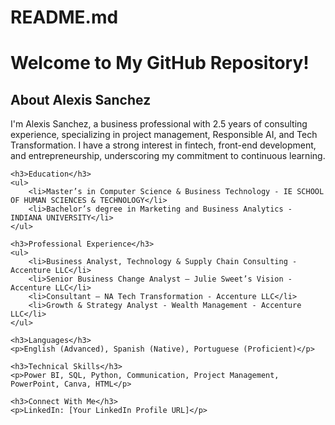 # README.md

<!DOCTYPE html>
<html>
<head>
    <title> Hello, I´m Alexis Sanchez </title>
</head>
<body>
    <h1>Welcome to My GitHub Repository!</h1>
    <h2>About Alexis Sanchez</h2>
    <p>I'm Alexis Sanchez, a business professional with 2.5 years of consulting experience, specializing in project management, Responsible AI, and Tech Transformation. I have a strong interest in fintech, front-end development, and entrepreneurship, underscoring my commitment to continuous learning.</p>
    
    <h3>Education</h3>
    <ul>
        <li>Master’s in Computer Science & Business Technology - IE SCHOOL OF HUMAN SCIENCES & TECHNOLOGY</li>
        <li>Bachelor’s degree in Marketing and Business Analytics - INDIANA UNIVERSITY</li>
    </ul>

    <h3>Professional Experience</h3>
    <ul>
        <li>Business Analyst, Technology & Supply Chain Consulting - Accenture LLC</li>
        <li>Senior Business Change Analyst – Julie Sweet’s Vision - Accenture LLC</li>
        <li>Consultant – NA Tech Transformation - Accenture LLC</li>
        <li>Growth & Strategy Analyst - Wealth Management - Accenture LLC</li>
    </ul>

    <h3>Languages</h3>
    <p>English (Advanced), Spanish (Native), Portuguese (Proficient)</p>

    <h3>Technical Skills</h3>
    <p>Power BI, SQL, Python, Communication, Project Management, PowerPoint, Canva, HTML</p>

    <h3>Connect With Me</h3>
    <p>LinkedIn: [Your LinkedIn Profile URL]</p>
</body>
</html>

